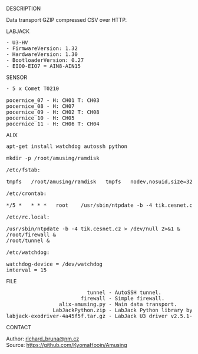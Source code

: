 
DESCRIPTION

Data transport GZIP compressed CSV over HTTP.

LABJACK
<pre>
- U3-HV
- FirmwareVersion: 1.32
- HardwareVersion: 1.30
- BootloaderVersion: 0.27
- EIO0-EIO7 = AIN8-AIN15
</pre>
SENSOR
<pre>
- 5 x Comet T0210

pocernice_07 - H: CH01 T: CH03
pocernice_08 - H: CH07
pocernice_09 - H: CH02 T: CH08
pocernice_10 - H: CH05
pocernice_11 - H: CH06 T: CH04
</pre>
ALIX
<pre>
apt-get install watchdog autossh python

mkdir -p /root/amusing/ramdisk

/etc/fstab:

tmpfs	/root/amusing/ramdisk	tmpfs	nodev,nosuid,size=32M	0	0

/etc/crontab:

*/5 *	* * *	root	/usr/sbin/ntpdate -b -4 tik.cesnet.cz > /dev/null 2>&1

/etc/rc.local:

/usr/sbin/ntpdate -b -4 tik.cesnet.cz > /dev/null 2>&1 &
/root/firewall &
/root/tunnel &

/etc/watchdog:

watchdog-device = /dev/watchdog
interval = 15
</pre>

FILE
<pre>
                          tunnel - AutoSSH tunnel.
                        firewall - Simple firewall.
                 alix-amusing.py - Main data transport.
               LabJackPython.zip - LabJack Python library by LabJack (c) 2015
labjack-exodriver-4a45f5f.tar.gz - LabJack U3 driver v2.5.1-0-g by LabJack (c) 2009.
</pre>

CONTACT

Author: richard_bruna@nm.cz<br>
Source: https://github.com/KyomaHooin/Amusing
